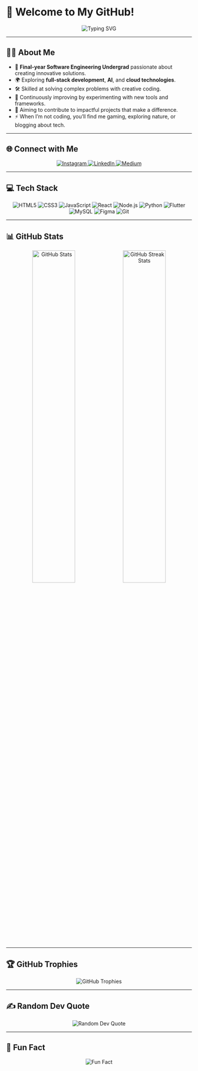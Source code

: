 # 🌟 Welcome to My GitHub!

<div align="center">
  <img src="https://readme-typing-svg.herokuapp.com?font=Fira+Code&size=24&pause=1000&color=F7F7F7&center=true&width=450&lines=Hello+World!+I'm+Nimsha;Aspiring+Software+Engineer;Lifelong+Learner+%26+Tech+Enthusiast" alt="Typing SVG" />
</div>

---

## 🧑‍💻 About Me
- 🌟 **Final-year Software Engineering Undergrad** passionate about creating innovative solutions.
- 🌍 Exploring **full-stack development**, **AI**, and **cloud technologies**.
- 🛠️ Skilled at solving complex problems with creative coding.
- 🌱 Continuously improving by experimenting with new tools and frameworks.
- 🎯 Aiming to contribute to impactful projects that make a difference.
- ⚡ When I’m not coding, you’ll find me gaming, exploring nature, or blogging about tech.

---

## 🌐 Connect with Me
<div align="center">
  <a href="https://instagram.com/nimshafernando">
    <img src="https://img.shields.io/badge/Instagram-833AB4?style=for-the-badge&logo=instagram&logoColor=white" alt="Instagram">
  </a>
  <a href="https://linkedin.com/in/nimshafernando">
    <img src="https://img.shields.io/badge/LinkedIn-0A66C2?style=for-the-badge&logo=linkedin&logoColor=white" alt="LinkedIn">
  </a>
  <a href="https://medium.com/@nimshafernando">
    <img src="https://img.shields.io/badge/Medium-12100E?style=for-the-badge&logo=medium&logoColor=white" alt="Medium">
  </a>
</div>

---

## 💻 Tech Stack
<div align="center">
  <img src="https://img.shields.io/badge/HTML5-%23E34F26.svg?style=for-the-badge&logo=html5&logoColor=white" alt="HTML5">
  <img src="https://img.shields.io/badge/CSS3-%231572B6.svg?style=for-the-badge&logo=css3&logoColor=white" alt="CSS3">
  <img src="https://img.shields.io/badge/JavaScript-%23F7DF1E.svg?style=for-the-badge&logo=javascript&logoColor=black" alt="JavaScript">
  <img src="https://img.shields.io/badge/React-%2361DAFB.svg?style=for-the-badge&logo=react&logoColor=black" alt="React">
  <img src="https://img.shields.io/badge/Node.js-%23339933.svg?style=for-the-badge&logo=node.js&logoColor=white" alt="Node.js">
  <img src="https://img.shields.io/badge/Python-%233776AB.svg?style=for-the-badge&logo=python&logoColor=white" alt="Python">
  <img src="https://img.shields.io/badge/Flutter-%2302569B.svg?style=for-the-badge&logo=flutter&logoColor=white" alt="Flutter">
  <img src="https://img.shields.io/badge/MySQL-%234479A1.svg?style=for-the-badge&logo=mysql&logoColor=white" alt="MySQL">
  <img src="https://img.shields.io/badge/Figma-%23F24E1E.svg?style=for-the-badge&logo=figma&logoColor=white" alt="Figma">
  <img src="https://img.shields.io/badge/Git-%23F05033.svg?style=for-the-badge&logo=git&logoColor=white" alt="Git">
</div>

---

## 📊 GitHub Stats
<div align="center">
  <img src="https://github-readme-stats.vercel.app/api?username=nimshafernando&show_icons=true&theme=radical" alt="GitHub Stats" width="48%">
  <img src="https://github-readme-streak-stats.herokuapp.com?user=nimshafernando&theme=radical" alt="GitHub Streak Stats" width="48%">
</div>

---

## 🏆 GitHub Trophies
<div align="center">
  <img src="https://github-profile-trophy.vercel.app/?username=nimshafernando&theme=gruvbox&margin-w=15&margin-h=15" alt="GitHub Trophies">
</div>

---

## ✍️ Random Dev Quote
<div align="center">
  <img src="https://quotes-github-readme.vercel.app/api?type=horizontal&theme=radical" alt="Random Dev Quote">
</div>

---

## 🎉 Fun Fact
<div align="center">
  <img src="https://readme-jokes.vercel.app/api?theme=radical" alt="Fun Fact">
</div>
